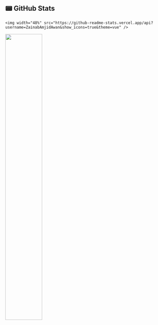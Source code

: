 ## 📟 GitHub Stats

<p align="center">

	<img width="48%" src="https://github-readme-stats.vercel.app/api?username=ZainabAmjidAwan&show_icons=true&theme=vue" />	
  <img width="48%" src="https://github-readme-streak-stats.herokuapp.com/?user=ZainabAmjidAwan&theme=vue" />

</p>

